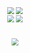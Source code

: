 <div align="center">
<img src="https://img.shields.io/badge/JavaScript-F7DF1E?style=flat&logo=JavaScript&logoColor=white">
<img src="https://img.shields.io/badge/Vue.js-4FC08D?style=flat&logo=Vue.js&logoColor=white">
<br />
<img src="https://img.shields.io/badge/flask-000000?style=flat&logo=flask&logoColor=white">
<img src="https://img.shields.io/badge/FastAPI-009688?style=flat&logo=FastAPI&logoColor=white">
</div>
<br />
<br />
<div align="center">
<img src="https://github-readme-stats.vercel.app/api?username=ParkDyel&show_icons=true&theme=highcontrast">
</div>

